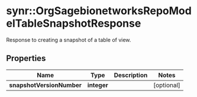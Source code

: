 # synr::OrgSagebionetworksRepoModelTableSnapshotResponse

Response to creating a snapshot of a table of view.

## Properties
Name | Type | Description | Notes
------------ | ------------- | ------------- | -------------
**snapshotVersionNumber** | **integer** |  | [optional] 


